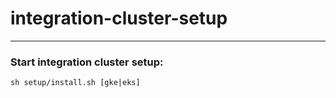 # integration-cluster-setup
---
### Start integration cluster setup: 
```
sh setup/install.sh [gke|eks]
```
